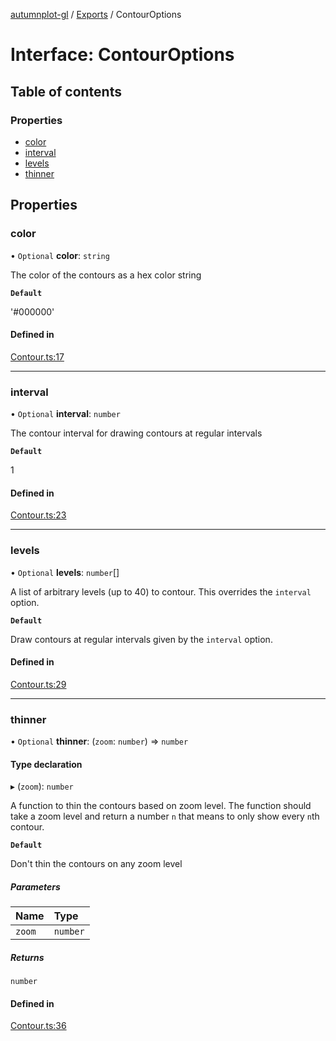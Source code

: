 [autumnplot-gl](../README.md) / [Exports](../modules.md) / ContourOptions

# Interface: ContourOptions

## Table of contents

### Properties

- [color](ContourOptions.md#color)
- [interval](ContourOptions.md#interval)
- [levels](ContourOptions.md#levels)
- [thinner](ContourOptions.md#thinner)

## Properties

### color

• `Optional` **color**: `string`

The color of the contours as a hex color string

**`Default`**

'#000000'

#### Defined in

[Contour.ts:17](https://github.com/tsupinie/autumnplot-gl/blob/9814269/src/Contour.ts#L17)

___

### interval

• `Optional` **interval**: `number`

The contour interval for drawing contours at regular intervals

**`Default`**

1

#### Defined in

[Contour.ts:23](https://github.com/tsupinie/autumnplot-gl/blob/9814269/src/Contour.ts#L23)

___

### levels

• `Optional` **levels**: `number`[]

A list of arbitrary levels (up to 40) to contour. This overrides the `interval` option.

**`Default`**

Draw contours at regular intervals given by the `interval` option.

#### Defined in

[Contour.ts:29](https://github.com/tsupinie/autumnplot-gl/blob/9814269/src/Contour.ts#L29)

___

### thinner

• `Optional` **thinner**: (`zoom`: `number`) => `number`

#### Type declaration

▸ (`zoom`): `number`

A function to thin the contours based on zoom level. The function should take a zoom level and return a number `n` that means to only show every 
`n`th contour.

**`Default`**

Don't thin the contours on any zoom level

##### Parameters

| Name | Type |
| :------ | :------ |
| `zoom` | `number` |

##### Returns

`number`

#### Defined in

[Contour.ts:36](https://github.com/tsupinie/autumnplot-gl/blob/9814269/src/Contour.ts#L36)
